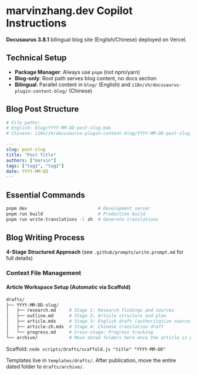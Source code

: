 # marvinzhang.dev Copilot Instructions

**Docusaurus 3.8.1** bilingual blog site (English/Chinese) deployed on Vercel.

## Technical Setup

- **Package Manager**: Always use `pnpm` (not npm/yarn)
- **Blog-only**: Root path serves blog content, no docs section
- **Bilingual**: Parallel content in `blog/` (English) and `i18n/zh/docusaurus-plugin-content-blog/` (Chinese)

## Blog Post Structure

```yaml
# File paths:
# English: blog/YYYY-MM-DD-post-slug.mdx
# Chinese: i18n/zh/docusaurus-plugin-content-blog/YYYY-MM-DD-post-slug.mdx

---
slug: post-slug
title: "Post Title"
authors: ["marvin"]
tags: ["tag1", "tag2"]
date: YYYY-MM-DD
---
```

## Essential Commands

```bash
pnpm dev                           # Development server
pnpm run build                     # Production build
pnpm run write-translations -l zh  # Generate translations
```

## Blog Writing Process

**4-Stage Structured Approach** (see `.github/prompts/write.prompt.md` for full details)

### Context File Management

#### Article Workspace Setup (Automatic via Scaffold)
```bash
drafts/
├── YYYY-MM-DD-slug/
│   ├── research.md     # Stage 1: Research findings and sources
│   ├── outline.md      # Stage 2: Article structure and plan
│   ├── article.mdx     # Stage 3: English draft (authoritative source)
│   ├── article-zh.mdx  # Stage 4: Chinese translation draft
│   └── progress.md     # Cross-stage: Progress tracking
└── archive/            # Move dated folders here once the article is published
```

Scaffold: `node scripts/drafts/scaffold.js "title" "YYYY-MM-DD"`

Templates live in `templates/drafts/`. After publication, move the entire dated folder to `drafts/archive/`.